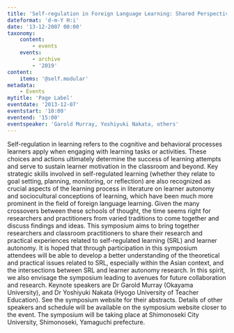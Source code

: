 ```yaml
---
title: 'Self-regulation in Foreign Language Learning: Shared Perspectives (Day 1)'
dateformat: 'd-m-Y H:i'
date: '13-12-2007 00:00'
taxonomy:
    content:
        - events
    events:
        - archive
        - '2019'
content:
    items: '@self.modular'
metadata:
    - Events
mytitle: 'Page Label'
eventdate: '2013-12-07'
eventstart: '10:00'
eventend: '15:00'
eventspeaker: 'Garold Murray, Yoshiyuki Nakata, others'
---
```


Self-regulation in learning refers to the cognitive and behavioral processes learners apply when engaging with learning tasks or activities. These choices and actions ultimately determine the success of learning attempts and serve to sustain learner motivation in the classroom and beyond.
Key strategic skills involved in self-regulated learning (whether they relate to goal setting, planning, monitoring, or reflection) are also recognized as crucial aspects of the learning process in literature on learner autonomy and sociocultural conceptions of learning, which have been much more prominent in the field of foreign language learning. Given the many crossovers between these schools of thought, the time seems right for researchers and practitioners from varied traditions to come together and discuss findings and ideas.
This symposium aims to bring together researchers and classroom practitioners to share their research and practical experiences related to self-regulated learning (SRL) and learner autonomy. It is hoped that through participation in this symposium attendees will be able to develop a better understanding of the theoretical and practical issues related to SRL, especially within the Asian context, and the intersections between SRL and learner autonomy research. In this spirit, we also envisage the symposium leading to avenues for future collaboration and research.
Keynote speakers are Dr Garold Murray (Okayama University), and Dr Yoshiyuki Nakata (Hyogo University of Teacher Education). See the symposium website for their abstracts. Details of other speakers and schedule will be available on the symposium website closer to the event.
The symposium will be taking place at Shimonoseki City University, Shimonoseki, Yamaguchi prefecture.

